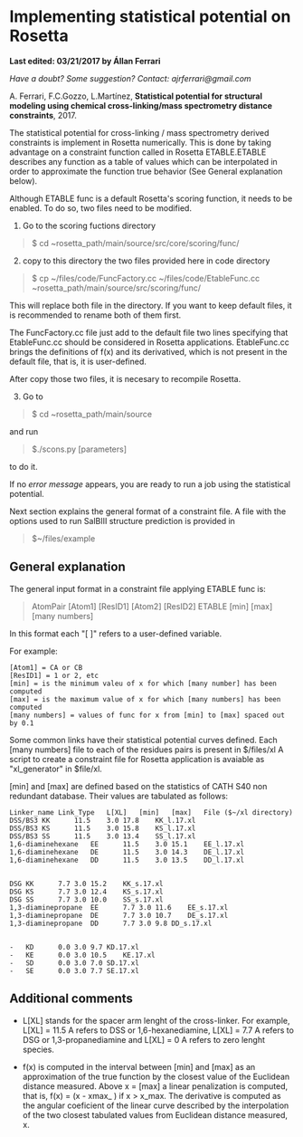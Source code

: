 # Implementing statistical potential on Rosetta

**Last edited: 03/21/2017 by Állan Ferrari** 

_Have a doubt? Some suggestion? Contact: ajrferrari@gmail.com_

A. Ferrari, F.C.Gozzo, L.Martínez, **Statistical potential for structural modeling using chemical cross-linking/mass spectrometry distance constraints**, 2017.

The statistical potential for cross-linking / mass spectrometry derived constraints is implement in Rosetta numerically. This is done by taking advantage on a constraint function called in Rosetta ETABLE.ETABLE describes any function as a table of values which can be interpolated in order to approximate the function true behavior (See General explanation below).

Although ETABLE func is a default Rosetta's scoring function, it needs to be enabled. To do so, two files need to be modified. 

1) Go to the scoring fuctions directory 

> $ cd ~rosetta_path/main/source/src/core/scoring/func/

2) copy to this directory the two files provided here in code directory 

>$ cp ~/files/code/FuncFactory.cc ~/files/code/EtableFunc.cc ~rosetta_path/main/source/src/scoring/func/
	
This will replace both file in the directory. If you want to keep default files, it is recommended to rename both of them first. 

The FuncFactory.cc file just add to the default file two lines specifying that EtableFunc.cc should be considered in Rosetta applications. EtableFunc.cc brings the definitions of f(x) and its derivatived, which is not present in the default file, that is, it is user-defined. 

After copy those two files, it is necesary to recompile Rosetta. 

3) Go to 

>$ cd ~rosetta_path/main/source 

and run 

>$./scons.py [parameters]

to do it. 

If no *error message* appears, you are ready to run a job using the statistical potential.

Next section explains the general format of a constraint file. A file with the options used to run SalBIII structure prediction is provided in 

>$~/files/example

## General explanation

The general input format in a constraint file applying ETABLE func is:

> AtomPair [Atom1] [ResID1] [Atom2] [ResID2] ETABLE [min] [max] [many numbers]

In this format each "[ ]" refers to a user-defined variable.

For example:
```
[Atom1] = CA or CB
[ResID1] = 1 or 2, etc
[min] = is the minimum valeu of x for which [many number] has been computed
[max] = is the maximum value of x for which [many numbers] has been computed
[many numbers] = values of func for x from [min] to [max] spaced out by 0.1
```
Some common links have their statistical potential curves defined.
Each [many numbers] file to each of the residues pairs is present in $/files/xl
A script to create a constraint file for Rosetta application is avaiable as "xl_generator" in $file/xl.

[min] and [max] are defined based on the statistics of CATH S40 non redundant database. Their values are tabulated as follows:

```
Linker_name	Link_Type	L[XL]	[min]	[max]	File ($~/xl directory)
DSS/BS3	KK	  	11.5	3.0	17.8	KK_l.17.xl
DSS/BS3	KS	  	11.5	3.0	15.8	KS_l.17.xl
DSS/BS3	SS	  	11.5	3.0	13.4	SS_l.17.xl
1,6-diaminehexane	EE	  	11.5	3.0	15.1	EE_l.17.xl
1,6-diaminehexane	DE	  	11.5	3.0	14.3	DE_l.17.xl
1,6-diaminehexane	DD	  	11.5	3.0	13.5	DD_l.17.xl


DSG	KK	  	7.7	3.0	15.2	KK_s.17.xl
DSG	KS	  	7.7	3.0	12.4	KS_s.17.xl
DSG	SS	  	7.7	3.0	10.0	SS_s.17.xl
1,3-diaminepropane	EE	  	7.7	3.0	11.6	EE_s.17.xl
1,3-diaminepropane	DE	  	7.7	3.0	10.7	DE_s.17.xl
1,3-diaminepropane	DD	  	7.7	3.0	9.8	DD_s.17.xl


-	KD	  	0.0	3.0	9.7	KD.17.xl
-	KE	  	0.0	3.0	10.5	KE.17.xl
-	SD	  	0.0	3.0	7.0	SD.17.xl
-	SE	  	0.0	3.0	7.7	SE.17.xl
```

## Additional comments

- L[XL] stands for the spacer arm lenght of the cross-linker. For example, L[XL] = 11.5 A refers to DSS or 1,6-hexanediamine, L[XL] = 7.7 A refers to DSG or 1,3-propanediamine and L[XL] = 0 A refers to zero lenght species.

- f(x) is computed in the interval between [min] and [max] as an approximation of the true function by the closest value of the Euclidean distance measured. Above x = [max] a linear penalization is computed, that is, f(x) = (x - xmax_ ) if x > x_max. The derivative is computed as the angular coeficient of the linear curve described by the interpolation of the two closest tabulated values from Euclidean distance measured, x.


